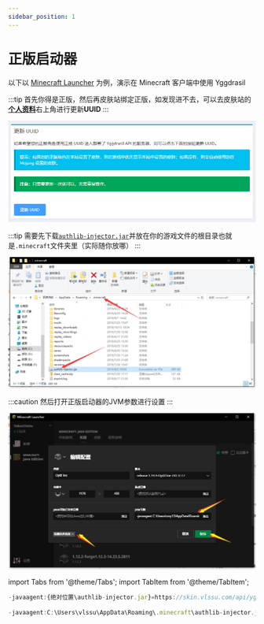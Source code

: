 ```yaml
---
sidebar_position: 1
---
```


# 正版启动器
以下以 [Minecraft Launcher](https://www.minecraft.net/zh-hans/download) 为例，演示在 Minecraft 客户端中使用 Yggdrasil

:::tip
首先你得是正版，然后再皮肤站绑定正版，如发现进不去，可以去皮肤站的[**个人资料**](https://skin.vlssu.com/user/profile)右上角进行更新**UUID**
:::

![An image](./img/ml1.jpg)

:::tip
需要先下载[`authlib-injector.jar`](https://authlib-injector.yushi.moe/\~download/)并放在你的游戏文件的根目录也就是`.minecraft`文件夹里（实际随你放哪）
:::

![An image](./img/ml2.jpg)

:::caution
然后打开正版启动器的JVM参数进行设置
:::

![An image](./img/ml3.jpg)

import Tabs from '@theme/Tabs';
import TabItem from '@theme/TabItem';

<Tabs>
<TabItem value="设置参数" label="设置参数">

```js
-javaagent:{绝对位置\authlib-injector.jar}=https://skin.vlssu.com/api/yggdrasil
```

</TabItem>
<TabItem value="这是我的参数" label="这是我的参数">

```js
-javaagent:C:\Users\vlssu\AppData\Roaming\.minecraft\authlib-injector.jar=https://skin.vlssu.com/api/yggdrasil -Xmx8G -XX:+UnlockExperimentalVMOptions -XX:+UseG1GC -XX:G1NewSizePercent=20 -XX:G1ReservePercent=20 -XX:MaxGCPauseMillis=50 -XX:G1HeapRegionSize=32M
```

</TabItem>
</Tabs>
